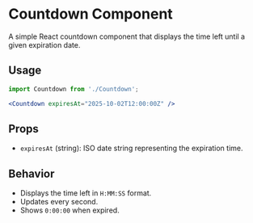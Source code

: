 # Countdown Component

A simple React countdown component that displays the time left until a given expiration date.

## Usage

```jsx
import Countdown from './Countdown';

<Countdown expiresAt="2025-10-02T12:00:00Z" />
```

## Props
- `expiresAt` (string): ISO date string representing the expiration time.

## Behavior
- Displays the time left in `H:MM:SS` format.
- Updates every second.
- Shows `0:00:00` when expired.
